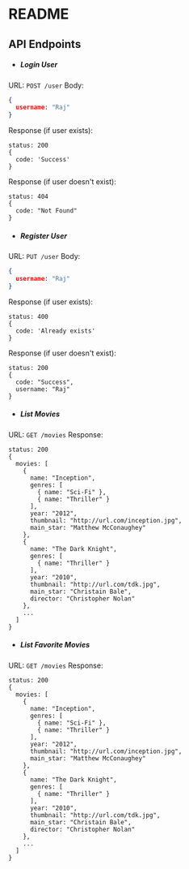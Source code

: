 # README

## API Endpoints

- ##### Login User
URL: 
`POST /user`
Body:
```json
{
  username: "Raj"
}
```
Response (if user exists):
```
status: 200
{
  code: 'Success'
}
```
Response (if user doesn't exist):
```
status: 404
{
  code: "Not Found"
}
```

- ##### Register User
URL: 
`PUT /user`
Body:
```json
{
  username: "Raj"
}
```
Response (if user exists):
```
status: 400
{
  code: 'Already exists'
}
```
Response (if user doesn't exist):
```
status: 200
{
  code: "Success",
  username: "Raj"
}
```

- ##### List Movies
URL: 
`GET /movies`
Response:
```
status: 200
{
  movies: [
    {
      name: "Inception",
      genres: [
        { name: "Sci-Fi" },
        { name: "Thriller" }
      ],
      year: "2012",
      thumbnail: "http://url.com/inception.jpg",
      main_star: "Matthew McConaughey"
    },
    {
      name: "The Dark Knight",
      genres: [
        { name: "Thriller" }
      ],
      year: "2010",
      thumbnail: "http://url.com/tdk.jpg",
      main_star: "Christain Bale",
      director: "Christopher Nolan"
    },
    ...
  ]
}
```
- ##### List Favorite Movies
URL: 
`GET /movies`
Response:
```
status: 200
{
  movies: [
    {
      name: "Inception",
      genres: [
        { name: "Sci-Fi" },
        { name: "Thriller" }
      ],
      year: "2012",
      thumbnail: "http://url.com/inception.jpg",
      main_star: "Matthew McConaughey"
    },
    {
      name: "The Dark Knight",
      genres: [
        { name: "Thriller" }
      ],
      year: "2010",
      thumbnail: "http://url.com/tdk.jpg",
      main_star: "Christain Bale",
      director: "Christopher Nolan"
    },
    ...
  ]
}
```
